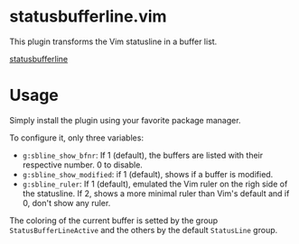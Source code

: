 # statusbufferline.vim

This plugin transforms the Vim statusline in a buffer list.

[statusbufferline](screenshot.png)

# Usage

Simply install the plugin using your favorite package manager.

To configure it, only three variables:

- `g:sbline_show_bfnr`: If 1 (default), the buffers are listed with their
  respective number. 0 to disable.  
- `g:sbline_show_modified`: if 1 (default), shows if a buffer is modified.  
- `g:sbline_ruler`: If 1 (default), emulated the Vim ruler on the righ side of
  the statusline. If 2, shows a more minimal ruler than Vim's default and if 0,
  don't show any ruler.

The coloring of the current buffer is setted by the group
`StatusBufferLineActive` and the others by the default `StatusLine` group.
